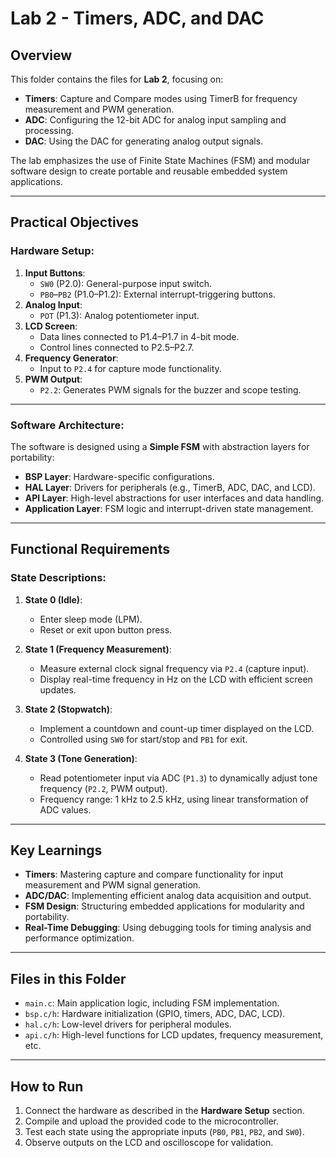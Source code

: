 # Lab 2 - Timers, ADC, and DAC  

## Overview  
This folder contains the files for **Lab 2**, focusing on:  
- **Timers**: Capture and Compare modes using TimerB for frequency measurement and PWM generation.  
- **ADC**: Configuring the 12-bit ADC for analog input sampling and processing.  
- **DAC**: Using the DAC for generating analog output signals.  

The lab emphasizes the use of Finite State Machines (FSM) and modular software design to create portable and reusable embedded system applications.  

---

## Practical Objectives  

### Hardware Setup:  
1. **Input Buttons**:  
   - `SW0` (P2.0): General-purpose input switch.  
   - `PB0`–`PB2` (P1.0–P1.2): External interrupt-triggering buttons.  
2. **Analog Input**:  
   - `POT` (P1.3): Analog potentiometer input.  
3. **LCD Screen**:  
   - Data lines connected to P1.4–P1.7 in 4-bit mode.  
   - Control lines connected to P2.5–P2.7.  
4. **Frequency Generator**:  
   - Input to `P2.4` for capture mode functionality.  
5. **PWM Output**:  
   - `P2.2`: Generates PWM signals for the buzzer and scope testing.  

---

### Software Architecture:  
The software is designed using a **Simple FSM** with abstraction layers for portability:  
- **BSP Layer**: Hardware-specific configurations.  
- **HAL Layer**: Drivers for peripherals (e.g., TimerB, ADC, DAC, and LCD).  
- **API Layer**: High-level abstractions for user interfaces and data handling.  
- **Application Layer**: FSM logic and interrupt-driven state management.  

---

## Functional Requirements  

### State Descriptions:  
1. **State 0 (Idle)**:  
   - Enter sleep mode (LPM).  
   - Reset or exit upon button press.  

2. **State 1 (Frequency Measurement)**:  
   - Measure external clock signal frequency via `P2.4` (capture input).  
   - Display real-time frequency in Hz on the LCD with efficient screen updates.  

3. **State 2 (Stopwatch)**:  
   - Implement a countdown and count-up timer displayed on the LCD.  
   - Controlled using `SW0` for start/stop and `PB1` for exit.  

4. **State 3 (Tone Generation)**:  
   - Read potentiometer input via ADC (`P1.3`) to dynamically adjust tone frequency (`P2.2`, PWM output).  
   - Frequency range: 1 kHz to 2.5 kHz, using linear transformation of ADC values.  

---

## Key Learnings  

- **Timers**: Mastering capture and compare functionality for input measurement and PWM signal generation.  
- **ADC/DAC**: Implementing efficient analog data acquisition and output.  
- **FSM Design**: Structuring embedded applications for modularity and portability.  
- **Real-Time Debugging**: Using debugging tools for timing analysis and performance optimization.  

---

## Files in this Folder   
   - `main.c`: Main application logic, including FSM implementation.  
   - `bsp.c/h`: Hardware initialization (GPIO, timers, ADC, DAC, LCD).  
   - `hal.c/h`: Low-level drivers for peripheral modules.  
   - `api.c/h`: High-level functions for LCD updates, frequency measurement, etc.  

---

## How to Run  

1. Connect the hardware as described in the **Hardware Setup** section.  
2. Compile and upload the provided code to the microcontroller.  
3. Test each state using the appropriate inputs (`PB0`, `PB1`, `PB2`, and `SW0`).  
4. Observe outputs on the LCD and oscilloscope for validation.  
